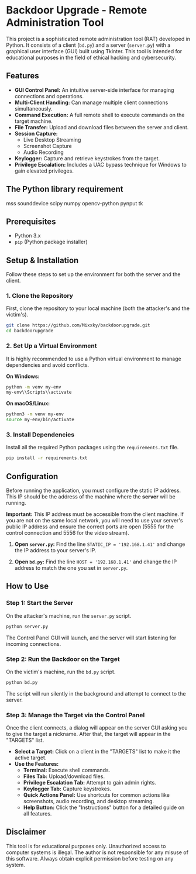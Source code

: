


# Backdoor Upgrade - Remote Administration Tool

This project is a sophisticated remote administration tool (RAT) developed in Python. It consists of a client (`bd.py`) and a server (`server.py`) with a graphical user interface (GUI) built using Tkinter. This tool is intended for educational purposes in the field of ethical hacking and cybersecurity.

## Features

- **GUI Control Panel:** An intuitive server-side interface for managing connections and operations.
- **Multi-Client Handling:** Can manage multiple client connections simultaneously.
- **Command Execution:** A full remote shell to execute commands on the target machine.
- **File Transfer:** Upload and download files between the server and client.
- **Session Capture:**
    - Live Desktop Streaming
    - Screenshot Capture
    - Audio Recording
- **Keylogger:** Capture and retrieve keystrokes from the target.
- **Privilege Escalation:** Includes a UAC bypass technique for Windows to gain elevated privileges.

## The Python library requirement
mss
sounddevice
scipy
numpy
opencv-python
pynput
tk 

## Prerequisites

- Python 3.x
- `pip` (Python package installer)

## Setup & Installation

Follow these steps to set up the environment for both the server and the client.

### 1. Clone the Repository

First, clone the repository to your local machine (both the attacker's and the victim's).

```bash
git clone https://github.com/Mixxky/backdoorupgrade.git
cd backdoorupgrade
```

### 2. Set Up a Virtual Environment

It is highly recommended to use a Python virtual environment to manage dependencies and avoid conflicts.

**On Windows:**

```bash
python -m venv my-env
my-env\\Scripts\\activate
```

**On macOS/Linux:**

```bash
python3 -m venv my-env
source my-env/bin/activate
```

### 3. Install Dependencies

Install all the required Python packages using the `requirements.txt` file.

```bash
pip install -r requirements.txt
```

## Configuration

Before running the application, you must configure the static IP address. This IP should be the address of the machine where the **server** will be running.

**Important:** This IP address must be accessible from the client machine. If you are not on the same local network, you will need to use your server's public IP address and ensure the correct ports are open (5555 for the control connection and 5556 for the video stream).

1.  **Open `server.py`:**
    Find the line `STATIC_IP = '192.168.1.41'` and change the IP address to your server's IP.

2.  **Open `bd.py`:**
    Find the line `HOST = '192.168.1.41'` and change the IP address to match the one you set in `server.py`.

## How to Use

### Step 1: Start the Server

On the attacker's machine, run the `server.py` script.

```bash
python server.py
```

The Control Panel GUI will launch, and the server will start listening for incoming connections.

### Step 2: Run the Backdoor on the Target

On the victim's machine, run the `bd.py` script.

```bash
python bd.py
```

The script will run silently in the background and attempt to connect to the server.

### Step 3: Manage the Target via the Control Panel

Once the client connects, a dialog will appear on the server GUI asking you to give the target a nickname. After that, the target will appear in the "TARGETS" list.

- **Select a Target:** Click on a client in the "TARGETS" list to make it the active target.
- **Use the Features:**
    - **Terminal:** Execute shell commands.
    - **Files Tab:** Upload/download files.
    - **Privilege Escalation Tab:** Attempt to gain admin rights.
    - **Keylogger Tab:** Capture keystrokes.
    - **Quick Actions Panel:** Use shortcuts for common actions like screenshots, audio recording, and desktop streaming.
    - **Help Button:** Click the "Instructions" button for a detailed guide on all features.

## Disclaimer

This tool is for educational purposes only. Unauthorized access to computer systems is illegal. The author is not responsible for any misuse of this software. Always obtain explicit permission before testing on any system.
